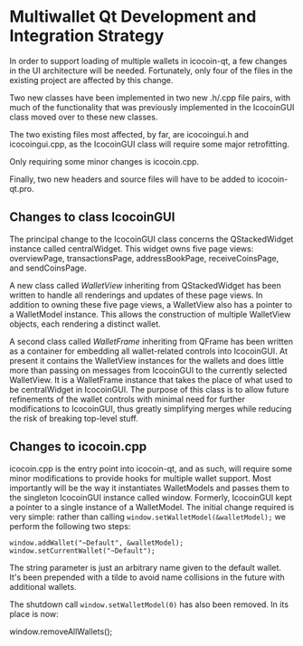 Multiwallet Qt Development and Integration Strategy
===================================================

In order to support loading of multiple wallets in icocoin-qt, a few changes in the UI architecture will be needed.
Fortunately, only four of the files in the existing project are affected by this change.

Two new classes have been implemented in two new .h/.cpp file pairs, with much of the functionality that was previously
implemented in the IcocoinGUI class moved over to these new classes.

The two existing files most affected, by far, are icocoingui.h and icocoingui.cpp, as the IcocoinGUI class will require
some major retrofitting.

Only requiring some minor changes is icocoin.cpp.

Finally, two new headers and source files will have to be added to icocoin-qt.pro.

Changes to class IcocoinGUI
---------------------------
The principal change to the IcocoinGUI class concerns the QStackedWidget instance called centralWidget.
This widget owns five page views: overviewPage, transactionsPage, addressBookPage, receiveCoinsPage, and sendCoinsPage.

A new class called *WalletView* inheriting from QStackedWidget has been written to handle all renderings and updates of
these page views. In addition to owning these five page views, a WalletView also has a pointer to a WalletModel instance.
This allows the construction of multiple WalletView objects, each rendering a distinct wallet.

A second class called *WalletFrame* inheriting from QFrame has been written as a container for embedding all wallet-related
controls into IcocoinGUI. At present it contains the WalletView instances for the wallets and does little more than passing on messages
from IcocoinGUI to the currently selected WalletView. It is a WalletFrame instance
that takes the place of what used to be centralWidget in IcocoinGUI. The purpose of this class is to allow future
refinements of the wallet controls with minimal need for further modifications to IcocoinGUI, thus greatly simplifying
merges while reducing the risk of breaking top-level stuff.

Changes to icocoin.cpp
----------------------
icocoin.cpp is the entry point into icocoin-qt, and as such, will require some minor modifications to provide hooks for
multiple wallet support. Most importantly will be the way it instantiates WalletModels and passes them to the
singleton IcocoinGUI instance called window. Formerly, IcocoinGUI kept a pointer to a single instance of a WalletModel.
The initial change required is very simple: rather than calling `window.setWalletModel(&walletModel);` we perform the
following two steps:

	window.addWallet("~Default", &walletModel);
	window.setCurrentWallet("~Default");

The string parameter is just an arbitrary name given to the default wallet. It's been prepended with a tilde to avoid name collisions in the future with additional wallets.

The shutdown call `window.setWalletModel(0)` has also been removed. In its place is now:

window.removeAllWallets();
